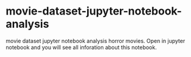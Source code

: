 # movie-dataset-jupyter-notebook-analysis
movie dataset jupyter notebook analysis horror movies.
Open in jupyter notebook and you will see all inforation about this notebook.
